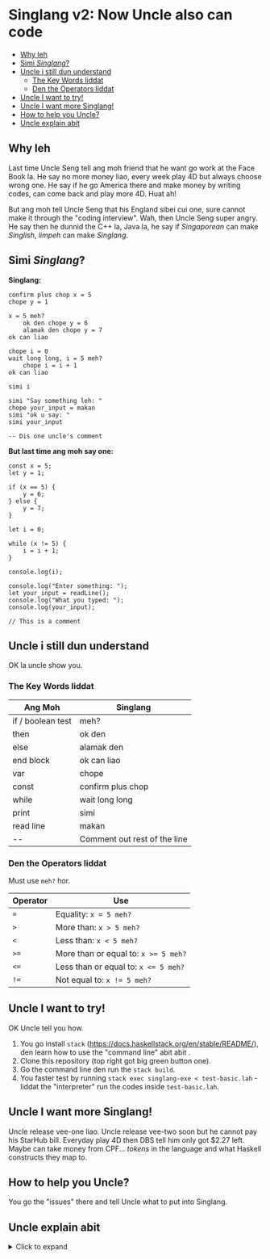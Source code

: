# Singlang v2: Now Uncle also can code

<!-- TOC depthFrom:2 depthTo:4 -->

- [Why leh](#why-leh)
- [Simi *Singlang*?](#simi-singlang)
- [Uncle i still dun understand](#uncle-i-still-dun-understand)
    - [The Key Words liddat](#the-key-words-liddat)
    - [Den the Operators liddat](#den-the-operators-liddat)
- [Uncle I want to try!](#uncle-i-want-to-try)
- [Uncle I want more Singlang!](#uncle-i-want-more-singlang)
- [How to help you Uncle?](#how-to-help-you-uncle)
- [Uncle explain abit](#uncle-explain-abit)

<!-- /TOC -->

## Why leh
Last time Uncle Seng tell ang moh friend that he want go work at the Face Book la. He say no more money liao, every week play 4D but always choose wrong one. He say if he go America there and make money by writing codes, can come back and play more 4D. Huat ah!

But ang moh tell Uncle Seng that his England sibei cui one, sure cannot make it through the "coding interview". Wah, then Uncle Seng super angry. He say then he dunnid the C++ la, Java la, he say if *Singaporean* can make *Singlish*, *limpeh* can make *Singlang*.  

## Simi *Singlang*?

**Singlang:**

```
confirm plus chop x = 5
chope y = 1

x = 5 meh?
    ok den chope y = 6
    alamak den chope y = 7
ok can liao

chope i = 0
wait long long, i = 5 meh?
    chope i = i + 1
ok can liao

simi i

simi "Say something leh: "
chope your_input = makan
simi "ok u say: "
simi your_input

-- Dis one uncle's comment
```

**But last time ang moh say one:**

```
const x = 5;
let y = 1;

if (x == 5) {
    y = 6;
} else {
    y = 7;
}

let i = 0;

while (x != 5) {
    i = i + 1;
}

console.log(i);

console.log("Enter something: ");
let your_input = readLine();
console.log("What you typed: ");
console.log(your_input);

// This is a comment
```

## Uncle i still dun understand

OK la uncle show you.

### The Key Words liddat

| Ang Moh | Singlang |
| ------- | -------- |
| if / boolean test | meh?     |
| then    | ok den   |
| else    | alamak den |
| end block | ok can liao | 
| var     | chope    |
| const   | confirm plus chop |
| while | wait long long |
| print | simi |
| read line | makan |
| -- | Comment out rest of the line |

### Den the Operators liddat

Must use `meh?` hor.

| Operator | Use |
| ------- | -------- |
| `=` | Equality: `x = 5 meh?` |
| `>` | More than: `x > 5 meh?` |
| `<` | Less than: `x < 5 meh?` |
| `>=` | More than or equal to: `x >= 5 meh?` |
| `<=` | Less than or equal to: `x <= 5 meh?` |
| `!=` | Not equal to: `x != 5 meh?` |


## Uncle I want to try!
OK Uncle tell you how.

1. You go install `stack` (https://docs.haskellstack.org/en/stable/README/), den learn how to use the "command line" abit abit .
2. Clone this repository (top right got big green button one).
2. Go the command line den run the `stack build`.
4. You faster test by running `stack exec singlang-exe < test-basic.lah` - liddat the "interpreter" run the codes inside `test-basic.lah`.

## Uncle I want more Singlang!
Uncle release vee-one liao. Uncle release vee-two soon but he cannot pay his StarHub bill. Everyday play 4D then DBS tell him only got $2.27 left. Maybe can take money from CPF...
 *tokens* in the language and what Haskell constructs they map to. 
## How to help you Uncle?
You go the "issues" there and tell Uncle what to put into Singlang. 

## Uncle explain abit
<details><summary>Click to expand</summary>
<p>
Actually, Uncle get his ang moh friend to explain abit.


**Defining the Language**

The entire language is defined in two files: `res/Lexer.x` and `res/Parser.y`. Note that *Singlang* is a completely defined language on its own, and is not doing string replacement followed by running another language's interpreter. This is to allow for unique syntax and semantics moving forward. 

**Lexer**

`Lexer.x` defines the *tokens* in the language and what Haskell constructs they map to. 

For example, digits in the language are defined as:
```
  $digit+				{ \s -> TInt (read s) }
```

Correspondingly, the `data` definition for the `Token` type has a definition for `TInt Int`. These two constructs define the tokenization for a particular token type.

To **autogenerate the actual Lexer.hs file from Lexer.x**, use the `run_alex.sh` script provided.

**Parser**

`Parser.y` defines the actual syntax of the language (i.e. how the tokens should be combined together). It starts with a `%token` definition which maps the token constructs to a shorter name to be used in the syntax definitions. 

After this, the individual expressions are defined, usually recursively (see the definition for `Exps` and follow the individual sub-definitions). 

To **autogenerate the actual Parser.hs file from Parser.y**, use the `run_happy.sh` script provided.

**Verbose mode**

Verbose debug info (parse tree) can be printed with the `-v` option. E.g. `stack exec singlang-exe -- test-basic.lah -v`.

</details>
